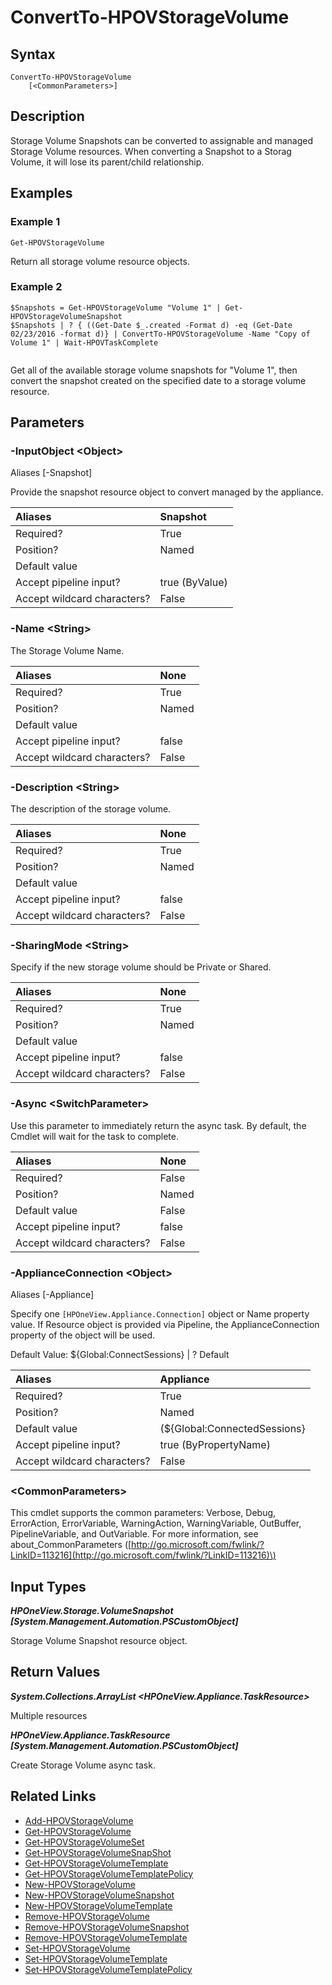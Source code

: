﻿---
description: 
---

# ConvertTo-HPOVStorageVolume

## Syntax

```text
ConvertTo-HPOVStorageVolume
    [<CommonParameters>]
```

## Description

Storage Volume Snapshots can be converted to assignable and managed Storage Volume resources.  When converting a Snapshot to a Storag Volume, it will lose its parent/child relationship.
## Examples

###  Example 1 

```text
Get-HPOVStorageVolume

```

Return all storage volume resource objects.

###  Example 2 

```text
$Snapshots = Get-HPOVStorageVolume "Volume 1" | Get-HPOVStorageVolumeSnapshot
$Snapshots | ? { ((Get-Date $_.created -Format d) -eq (Get-Date 02/23/2016 -format d)} | ConvertTo-HPOVStorageVolume -Name "Copy of Volume 1" | Wait-HPOVTaskComplete


```

Get all of the available storage volume snapshots for "Volume 1", then convert the snapshot created on the specified date to a storage volume resource.

## Parameters

### -InputObject &lt;Object&gt;

Aliases [-Snapshot]

Provide the snapshot resource object to convert managed by the appliance.

| Aliases | Snapshot |
| :--- | :--- |
| Required? | True |
| Position? | Named |
| Default value |  |
| Accept pipeline input? | true (ByValue) |
| Accept wildcard characters? | False |

### -Name &lt;String&gt;

The Storage Volume Name.

| Aliases | None |
| :--- | :--- |
| Required? | True |
| Position? | Named |
| Default value |  |
| Accept pipeline input? | false |
| Accept wildcard characters? | False |

### -Description &lt;String&gt;

The description of the storage volume.

| Aliases | None |
| :--- | :--- |
| Required? | True |
| Position? | Named |
| Default value |  |
| Accept pipeline input? | false |
| Accept wildcard characters? | False |

### -SharingMode &lt;String&gt;

Specify if the new storage volume should be Private or Shared.

| Aliases | None |
| :--- | :--- |
| Required? | True |
| Position? | Named |
| Default value |  |
| Accept pipeline input? | false |
| Accept wildcard characters? | False |

### -Async &lt;SwitchParameter&gt;

Use this parameter to immediately return the async task.  By default, the Cmdlet will wait for the task to complete.

| Aliases | None |
| :--- | :--- |
| Required? | False |
| Position? | Named |
| Default value | False |
| Accept pipeline input? | false |
| Accept wildcard characters? | False |

### -ApplianceConnection &lt;Object&gt;

Aliases [-Appliance]

Specify one `[HPOneView.Appliance.Connection]` object or Name property value. If Resource object is provided via Pipeline, the ApplianceConnection property of the object will be used.

Default Value: ${Global:ConnectSessions} | ? Default

| Aliases | Appliance |
| :--- | :--- |
| Required? | True |
| Position? | Named |
| Default value | (${Global:ConnectedSessions} | ? Default) |
| Accept pipeline input? | true (ByPropertyName) |
| Accept wildcard characters? | False |

### &lt;CommonParameters&gt;

This cmdlet supports the common parameters: Verbose, Debug, ErrorAction, ErrorVariable, WarningAction, WarningVariable, OutBuffer, PipelineVariable, and OutVariable. For more information, see about\_CommonParameters \([http://go.microsoft.com/fwlink/?LinkID=113216](http://go.microsoft.com/fwlink/?LinkID=113216)\)

## Input Types

_**HPOneView.Storage.VolumeSnapshot [System.Management.Automation.PSCustomObject]**_

Storage Volume Snapshot resource object.


## Return Values

_**System.Collections.ArrayList <HPOneView.Appliance.TaskResource>**_

Multiple resources


_**HPOneView.Appliance.TaskResource [System.Management.Automation.PSCustomObject]**_

Create Storage Volume async task.


## Related Links

* [Add-HPOVStorageVolume](add-hpovstoragevolume.md)
* [Get-HPOVStorageVolume](get-hpovstoragevolume.md)
* [Get-HPOVStorageVolumeSet](get-hpovstoragevolumeset.md)
* [Get-HPOVStorageVolumeSnapShot](get-hpovstoragevolumesnapshot.md)
* [Get-HPOVStorageVolumeTemplate](get-hpovstoragevolumetemplate.md)
* [Get-HPOVStorageVolumeTemplatePolicy](get-hpovstoragevolumetemplatepolicy.md)
* [New-HPOVStorageVolume](new-hpovstoragevolume.md)
* [New-HPOVStorageVolumeSnapshot](new-hpovstoragevolumesnapshot.md)
* [New-HPOVStorageVolumeTemplate](new-hpovstoragevolumetemplate.md)
* [Remove-HPOVStorageVolume](remove-hpovstoragevolume.md)
* [Remove-HPOVStorageVolumeSnapshot](remove-hpovstoragevolumesnapshot.md)
* [Remove-HPOVStorageVolumeTemplate](remove-hpovstoragevolumetemplate.md)
* [Set-HPOVStorageVolume](set-hpovstoragevolume.md)
* [Set-HPOVStorageVolumeTemplate](set-hpovstoragevolumetemplate.md)
* [Set-HPOVStorageVolumeTemplatePolicy](set-hpovstoragevolumetemplatepolicy.md)
